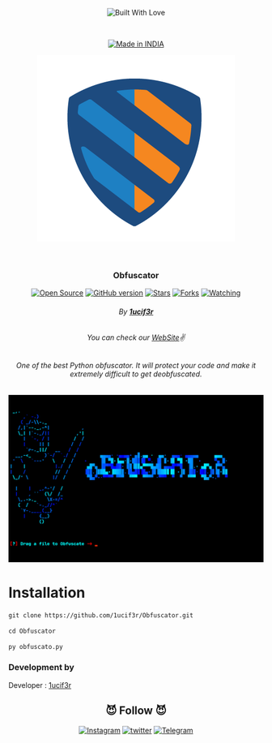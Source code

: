 
<p align=center>
  <img title="Built With Love" src="https://forthebadge.com/images/badges/built-with-love.svg"></p>
  
  <br>
  
  <p align=center>
  <a href="https://1ucif3r.me/"><img title="Made in INDIA" src="https://img.shields.io/badge/MADE%20IN-INDIA-SCRIPT?colorA=%23ff8100&colorB=%23017e40&colorC=%23ff0000&style=for-the-badge"></a>
  </p>
  
  <p align="center">
  <img src="https://github.com/1ucif3r/Obfuscator/blob/main/img/logo.png" alt=" Logo" />
</p>

  <br>
  
  ### <p align="center">Obfuscator<p align="center">
<p align=center>
  <a href="https://1ucif3r.me/"><img title="Open Source" src="https://img.shields.io/badge/Open%20Source-%E2%99%A5-red" ></a>
  <a href="https://1ucif3r.me/"><img title="GitHub version" src="https://d25lcipzij17d.cloudfront.net/badge.svg?id=gh&type=6&v=1.0&x2=0" ></a>
  <a href="https://1ucif3r.me/"><img title="Stars" src="https://img.shields.io/github/stars/1ucif3r/Obfuscator?style=social" ></a>
  <a href="https://github.com/1ucif3r/network/members"><img title="Forks" src="https://img.shields.io/github/forks/1ucif3r/Obfuscator?color=red&style=flat-square"></a>
  <a href="https://github.com/1ucif3r"><img title="Watching" src="https://img.shields.io/github/watchers/1ucif3r/Obfuscator?label=Watchers&color=blue&style=flat-square"></a>
 

###### <p align="center"> By [**1ucif3r**](https://1ucif3r.me/)
###### <p align="center"> *You can check our [WebSite](https://dark4rmy.in/)✌*

###### <p align="center">One of the best Python obfuscator. It will protect your code and make it extremely difficult to get deobfuscated. <p align="center">


 

 <p align="center">

  <img src="https://github.com/1ucif3r/Obfuscator/blob/main/img/obf.png" alt="ss"/>

</p>
  
# Installation
`git clone https://github.com/1ucif3r/Obfuscator.git`

`cd Obfuscator`

`py obfuscato.py`




### Development by

Developer : [1ucif3r](https://1ucif3r.me)


### <h2 align="center">😈 Follow 😈 </h2>
<p align="center">
<a href="https://www.instagram.com/0x1ucif3r/"><img title="Instagram" src="https://img.shields.io/badge/instagram-%23E4405F.svg?&style=for-the-badge&logo=instagram&logoColor=white"></a>
<a href="https://www.twitter.com/0x1ucif3r/"><img title="twitter" src="https://img.shields.io/badge/twitter-%231DA1F2.svg?&style=for-the-badge&logo=twitter&logoColor=white"></a>
<a href="https://t.me/0x1ucif3r"><img title="Telegram" src="https://img.shields.io/badge/Telegram-blue?style=for-the-badge&logo=Telegram"></a>
</p>
